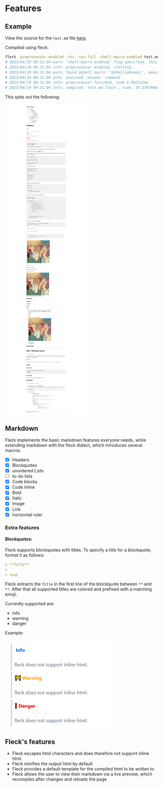 # Features

## Example

View the source for the `test.md` file [here](../test.md).

Compiled using fleck:

```sh
fleck -preprocessor-enabled -toc -toc-full -shell-macro-enabled test.md
# 2023/04/19 09:31:04 warn: 'shell-macro-enabled' flag specified, this can harm your operating system and make it vulnerable for attack, proceed at your own digression
# 2023/04/19 09:31:04 info: preprocessor enabled, starting...
# 2023/04/19 09:31:04 warn: found @shell macro: '@shell{whoami}', executing 'whoami'
# 2023/04/19 09:31:04 info: executed 'whoami' command
# 2023/04/19 09:31:04 info: preprocessor finished, took 6.092121ms
# 2023/04/19 09:31:04 info: compiled 'test.md.fleck', took: 10.278704ms
```

This spits out the following:

![full_readme](./assets/full_readme.png)

## Markdown

Fleck implements the basic markdown features everyone needs, while extending markdown with the fleck dialect, which introduces several macros.

- [x] Headers
- [x] Blockquotes
- [x] unordered Lists
- [ ] to-do lists
- [x] Code blocks
- [x] Code inline
- [x] Bold
- [x] Italic
- [x] Image
- [x] Link
- [x] horizontal ruler

### Extra features

#### Blockquotes:

Fleck supports blockquotes with titles. To specify a title for a blockquote, format it as follows:

```markdown
> **Title**
>
> text
```

Fleck extracts the `Title` in the first line of the blockquote between `**` and `**`.
After that all supported titles are colored and prefixed with a matching emoji.

Currently supported are:

- info
- warning
- danger

Example:

![blockquotes_fleck](./assets/blockquote.png)

## Fleck's features

- Fleck escapes html characters and does therefore not support inline html.
- Fleck minifies the output html by default
- Fleck provides a default template for the compiled html to be written to
- Fleck allows the user to view their markdown via a live preview, which recompiles after changes and reloads the page
